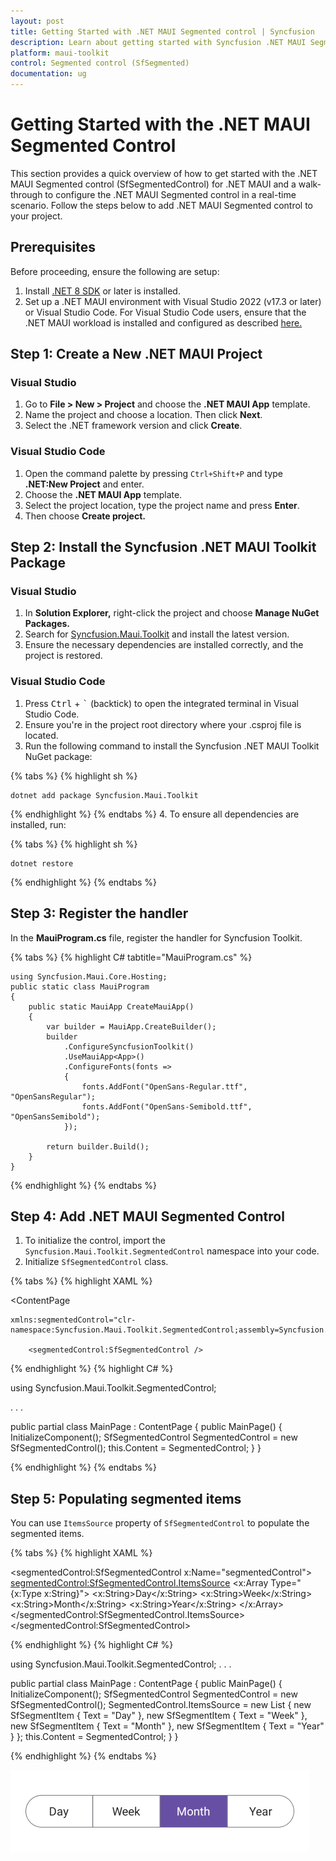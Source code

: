 ```yaml
---
layout: post
title: Getting Started with .NET MAUI Segmented control | Syncfusion
description: Learn about getting started with Syncfusion .NET MAUI Segmented control (SfSegmentedControl) in mobile and desktop applications from a single shared codebase.
platform: maui-toolkit
control: Segmented control (SfSegmented)
documentation: ug
---
```


# Getting Started with the .NET MAUI Segmented Control

This section provides a quick overview of how to get started with the .NET MAUI Segmented control (SfSegmentedControl) for .NET MAUI and a walk-through to configure the .NET MAUI Segmented control in a real-time scenario. Follow the steps below to add .NET MAUI Segmented control to your project.

## Prerequisites

Before proceeding, ensure the following are setup:
1. Install [.NET 8 SDK](https://dotnet.microsoft.com/en-us/download/dotnet/8.0) or later is installed.
2. Set up a .NET MAUI environment with Visual Studio 2022 (v17.3 or later) or Visual Studio Code. For Visual Studio Code users, ensure that the .NET MAUI workload is installed and configured as described [here.](https://learn.microsoft.com/en-us/dotnet/maui/get-started/installation?view=net-maui-8.0&tabs=visual-studio-code)

## Step 1: Create a New .NET MAUI Project

### Visual Studio

1. Go to **File > New > Project** and choose the **.NET MAUI App** template.
2. Name the project and choose a location. Then click **Next**.
3. Select the .NET framework version and click **Create**.

### Visual Studio Code

1. Open the command palette by pressing `Ctrl+Shift+P` and type **.NET:New Project** and enter.
2. Choose the **.NET MAUI App** template.
3. Select the project location, type the project name and press **Enter**.
4. Then choose **Create project.**

## Step 2: Install the Syncfusion .NET MAUI Toolkit Package

### Visual Studio

1. In **Solution Explorer,** right-click the project and choose **Manage NuGet Packages.**
2. Search for [Syncfusion.Maui.Toolkit](https://www.nuget.org/packages/Syncfusion.Maui.Toolkit/) and install the latest version.
3. Ensure the necessary dependencies are installed correctly, and the project is restored.

### Visual Studio Code

1. Press <kbd>Ctrl</kbd> + <kbd>`</kbd> (backtick) to open the integrated terminal in Visual Studio Code.
2. Ensure you're in the project root directory where your .csproj file is located.
3. Run the following command to install the Syncfusion .NET MAUI Toolkit NuGet package:
  
{% tabs %}
{% highlight sh  %}

    dotnet add package Syncfusion.Maui.Toolkit

{% endhighlight %}
{% endtabs %}
4. To ensure all dependencies are installed, run:

{% tabs %}
{% highlight sh  %}

    dotnet restore
    
{% endhighlight %}
{% endtabs %}

## Step 3: Register the handler

In the **MauiProgram.cs** file, register the handler for Syncfusion Toolkit.

{% tabs %}
{% highlight C# tabtitle="MauiProgram.cs"  %}

    
    using Syncfusion.Maui.Core.Hosting;
    public static class MauiProgram
    {
	    public static MauiApp CreateMauiApp()
	    {
	        var builder = MauiApp.CreateBuilder();
		    builder
			    .ConfigureSyncfusionToolkit()
			    .UseMauiApp<App>()
			    .ConfigureFonts(fonts =>
			    {
				    fonts.AddFont("OpenSans-Regular.ttf", "OpenSansRegular");
				    fonts.AddFont("OpenSans-Semibold.ttf", "OpenSansSemibold");
			    });

		    return builder.Build();
	    }
    }

{% endhighlight %}
{% endtabs %}

## Step 4: Add .NET MAUI Segmented Control

1. To initialize the control, import the `Syncfusion.Maui.Toolkit.SegmentedControl` namespace into your code.
2. Initialize `SfSegmentedControl` class.

{% tabs %}
{% highlight XAML %}

<ContentPage   
            
    xmlns:segmentedControl="clr-namespace:Syncfusion.Maui.Toolkit.SegmentedControl;assembly=Syncfusion.Maui.Toolkit"

        <segmentedControl:SfSegmentedControl />

</ContentPage>

{% endhighlight %}
{% highlight C# %}

using Syncfusion.Maui.Toolkit.SegmentedControl;

. . .

public partial class MainPage : ContentPage
{
    public MainPage()
    {
        InitializeComponent();
        SfSegmentedControl SegmentedControl = new SfSegmentedControl();
        this.Content = SegmentedControl;
    }
}

{% endhighlight %}
{% endtabs %}

## Step 5: Populating segmented items

You can use `ItemsSource` property of `SfSegmentedControl` to populate the segmented items.

{% tabs %}
{% highlight XAML %}

<ContentPage   
    xmlns:segmentedControl="clr-namespace:Syncfusion.Maui.Toolkit.SegmentedControl;assembly=Syncfusion.Maui.Toolkit">
    <segmentedControl:SfSegmentedControl x:Name="segmentedControl">
        <segmentedControl:SfSegmentedControl.ItemsSource>
            <x:Array Type="{x:Type x:String}">
                <x:String>Day</x:String>
                <x:String>Week</x:String>
                <x:String>Month</x:String>
                <x:String>Year</x:String>
            </x:Array>
        </segmentedControl:SfSegmentedControl.ItemsSource>
    </segmentedControl:SfSegmentedControl>
</ContentPage>

{% endhighlight %}
{% highlight C# %}

using Syncfusion.Maui.Toolkit.SegmentedControl;
. . .

public partial class MainPage : ContentPage
{
    public MainPage()
    {
        InitializeComponent();
          SfSegmentedControl SegmentedControl = new SfSegmentedControl();
          SegmentedControl.ItemsSource = new List<SfSegmentItem>
          {
            new SfSegmentItem { Text = "Day" },
            new SfSegmentItem { Text = "Week" },
            new SfSegmentItem { Text = "Month" },
            new SfSegmentItem { Text = "Year" }
         };
        this.Content = SegmentedControl;
    }
}

{% endhighlight %}
{% endtabs %}

![Getting started in .NET MAUI Segmented control.](images/getting-started/getting-started.png)
